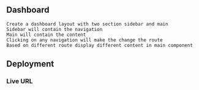 ## Dashboard

    Create a dashboard layout with two section sidebar and main
    Sidebar will contain the navigation
    Main will contain the content
    Clicking on any navigation will make the change the route
    Based on different route display different content in main component

## Deployment

### Live URL
